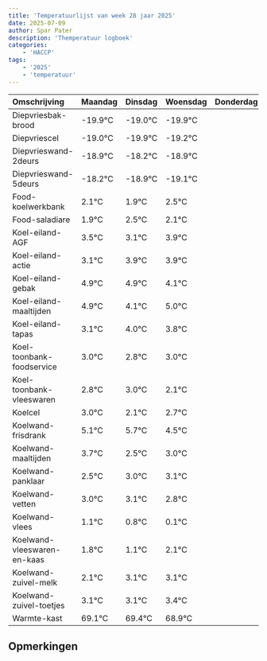 ```yaml
---
title: 'Temperatuurlijst van week 28 jaar 2025'
date: 2025-07-09
author: Spar Pater
description: 'Themperatuur logboek'
categories:
    - 'HACCP'
tags:
    - '2025'
    - 'temperatuur'
---
```

|Omschrijving|Maandag|Dinsdag|Woensdag|Donderdag|Vrijdag|Zaterdag|Zondag|
|:---|:---|:---|:---|:---|:---|:---|:---|
|Diepvriesbak-brood|-19.9°C|-19.0°C|-19.9°C| | | | |
|Diepvriescel|-19.0°C|-19.9°C|-19.2°C| | | | |
|Diepvrieswand-2deurs|-18.9°C|-18.2°C|-18.9°C| | | | |
|Diepvrieswand-5deurs|-18.2°C|-18.9°C|-19.1°C| | | | |
|Food-koelwerkbank|2.1°C|1.9°C|2.5°C| | | | |
|Food-saladiare|1.9°C|2.5°C|2.1°C| | | | |
|Koel-eiland-AGF|3.5°C|3.1°C|3.9°C| | | | |
|Koel-eiland-actie|3.1°C|3.9°C|3.9°C| | | | |
|Koel-eiland-gebak|4.9°C|4.9°C|4.1°C| | | | |
|Koel-eiland-maaltijden|4.9°C|4.1°C|5.0°C| | | | |
|Koel-eiland-tapas|3.1°C|4.0°C|3.8°C| | | | |
|Koel-toonbank-foodservice|3.0°C|2.8°C|3.0°C| | | | |
|Koel-toonbank-vleeswaren|2.8°C|3.0°C|2.1°C| | | | |
|Koelcel|3.0°C|2.1°C|2.7°C| | | | |
|Koelwand-frisdrank|5.1°C|5.7°C|4.5°C| | | | |
|Koelwand-maaltijden|3.7°C|2.5°C|3.0°C| | | | |
|Koelwand-panklaar|2.5°C|3.0°C|3.1°C| | | | |
|Koelwand-vetten|3.0°C|3.1°C|2.8°C| | | | |
|Koelwand-vlees|1.1°C|0.8°C|0.1°C| | | | |
|Koelwand-vleeswaren-en-kaas|1.8°C|1.1°C|2.1°C| | | | |
|Koelwand-zuivel-melk|2.1°C|3.1°C|3.1°C| | | | |
|Koelwand-zuivel-toetjes|3.1°C|3.1°C|3.4°C| | | | |
|Warmte-kast|69.1°C|69.4°C|68.9°C| | | | |

## Opmerkingen



